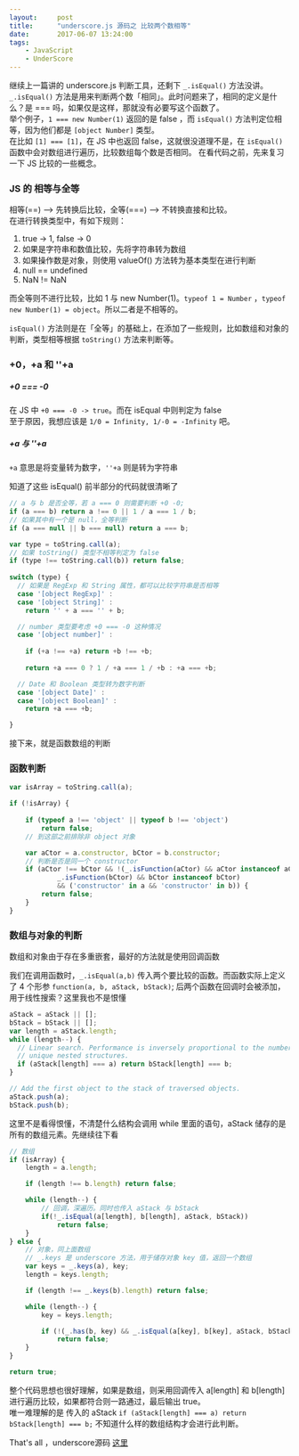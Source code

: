 ```yaml
---
layout: 	post
title:		"underscore.js 源码之 比较两个数相等"
date:       2017-06-07 13:24:00
tags:
    - JavaScript
    - UnderScore
---
```


继续上一篇讲的 underscore.js 判断工具，还剩下 `_.isEqual()` 方法没讲。  
`_.isEqual()` 方法是用来判断两个数「相同」。此时问题来了，相同的定义是什么？是 === 吗，如果仅是这样，那就没有必要写这个函数了。  
举个例子，`1 === new Number(1)` 返回的是 false ，而 `isEqual()` 方法判定位相等，因为他们都是 `[object Number]` 类型。  
在比如 `[1] === [1]`，在 JS 中也返回 false，这就很没道理不是，在 `isEqual()` 函数中会对数组进行遍历，比较数组每个数是否相同。 
在看代码之前，先来复习一下 JS 比较的一些概念。  

### JS 的 相等与全等  

相等(==) —> 先转换后比较，全等(===) —> 不转换直接和比较。  
在进行转换类型中，有如下规则：

1. true -> 1, false -> 0
2. 如果是字符串和数值比较，先将字符串转为数组
3. 如果操作数是对象，则使用 valueOf() 方法转为基本类型在进行判断
4. null == undefined
5. NaN != NaN

而全等则不进行比较，比如 1 与 new Number(1)。`typeof 1 = Number` ，`typeof new Number(1) = object`。所以二者是不相等的。

`isEqual()` 方法则是在「全等」的基础上，在添加了一些规则，比如数组和对象的判断，类型相等根据 `toString()` 方法来判断等。  

### +0，+a 和 ''+a

##### +0 === -0

在 JS 中 `+0 === -0 -> true`。而在 isEqual 中则判定为 false  
至于原因，我想应该是 `1/0 = Infinity, 1/-0 = -Infinity` 吧。  

##### +a 与 ''+a

`+a` 意思是将变量转为数字，`''+a` 则是转为字符串

知道了这些 isEqual() 前半部分的代码就很清晰了      

```js
// a 与 b 是否全等，若 a === 0 则需要判断 +0 -0;
if (a === b) return a !== 0 || 1 / a === 1 / b;
// 如果其中有一个是 null，全等判断
if (a === null || b === null) return a === b;

var type = toString.call(a);
// 如果 toString() 类型不相等判定为 false
if (type !== toString.call(b)) return false;
  
switch (type) {
  // 如果是 RegExp 和 String 属性，都可以比较字符串是否相等
  case '[object RegExp]' :
  case '[object String]' :
    return '' + a === '' + b;

  // number 类型要考虑 +0 === -0 这种情况
  case '[object number]' :
    
    if (+a !== +a) return +b !== +b;
    
    return +a === 0 ? 1 / +a === 1 / +b : +a === +b;

  // Date 和 Boolean 类型转为数字判断
  case '[object Date]' :
  case '[object Boolean]' :
    return +a === +b;

}
```

接下来，就是函数数组的判断

### 函数判断  

```js
var isArray = toString.call(a);

if (!isArray) {
    
    if (typeof a !== 'object' || typeof b !== 'object')
        return false;
    // 到这部之前排除非 object 对象

    var aCtor = a.constructor, bCtor = b.constructor;
    // 判断是否是同一个 constructor
    if (aCtor !== bCtor && !(_.isFunction(aCtor) && aCtor instanceof aCtor &&
            _.isFunction(bCtor) && bCtor instanceof bCtor)
            && ('constructor' in a && 'constructor' in b)) {
        return false;
    }
}
```


### 数组与对象的判断  

数组和对象由于存在多重嵌套，最好的方法就是使用回调函数  

我们在调用函数时，`_.isEqual(a,b)` 传入两个要比较的函数。而函数实际上定义了 4 个形参 `function(a, b, aStack, bStack)`; 后两个函数在回调时会被添加，用于线性搜索？这里我也不是恨懂  

```js
aStack = aStack || [];
bStack = bStack || [];
var length = aStack.length;
while (length--) {
  // Linear search. Performance is inversely proportional to the number of
  // unique nested structures.
  if (aStack[length] === a) return bStack[length] === b;
}

// Add the first object to the stack of traversed objects.
aStack.push(a);
bStack.push(b);
```

这里不是看得恨懂，不清楚什么结构会调用 while 里面的语句，aStack 储存的是所有的数组元素。先继续往下看  

```js
// 数组
if (isArray) {
    length = a.length;

    if (length !== b.length) return false;

    while (length--) {
        // 回调，深遍历。同时也传入 aStack 与 bStack
        if(!_.isEqual(a[length], b[length], aStack, bStack))
            return false;
    }
} else {
    // 对象，同上面数组
    // _.keys 是 underscore 方法，用于储存对象 key 值，返回一个数组
    var keys = _.keys(a), key;
    length = keys.length;

    if (length !== _.keys(b).length) return false;

    while (length--) {
        key = keys.length;

        if (!(_.has(b, key) && _.isEqual(a[key], b[key], aStack, bStack)))
            return false;
    }
}

return true;
```

整个代码思想也很好理解，如果是数组，则采用回调传入 a[length] 和 b[length] 进行遍历比较，如果都符合则一路通过，最后输出 true。  
唯一难理解的是 传入的 aStack ` if (aStack[length] === a) return bStack[length] === b; ` 不知道什么样的数组结构才会进行此判断。

That's all ，underscore源码 <a href="https://github.com/hanzichi/underscore-analysis/blob/master/underscore-1.8.3.js/src/underscore-1.8.3.js#L1094-L1190" target="_blank">这里</a>